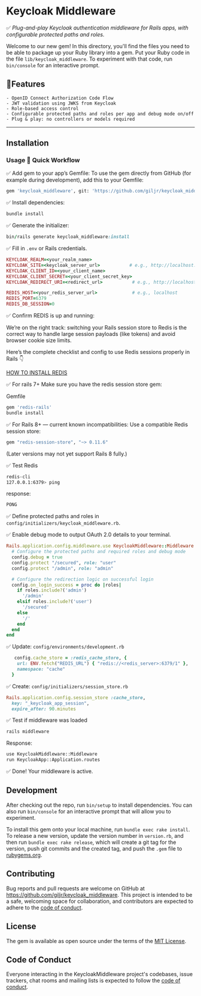 # Keycloak Middleware

✅ *Plug-and-play Keycloak authentication middleware for Rails apps, with configurable protected paths and roles.*


Welcome to our new gem! In this directory, you'll find the files you need to be able to package up your Ruby library into a gem. Put your Ruby code in the file `lib/keycloak_middleware`. To experiment with that code, run `bin/console` for an interactive prompt.

## 💄Features
```
- OpenID Connect Authorization Code Flow
- JWT validation using JWKS from Keycloak
- Role-based access control
- Configurable protected paths and roles per app and debug mode on/off
- Plug & play: no controllers or models required
```
---
## Installation

### Usage 🚀 Quick Workflow
✅ Add gem to your app’s Gemfile:
To use the gem directly from GitHub (for example during development), add this to your Gemfile:
```bash
gem 'keycloak_middleware', git: 'https://github.com/giljr/keycloak_middleware.git'
```
✅ Install dependencies:
```ruby
bundle install
```
✅ Generate the initializer:
```ruby
bin/rails generate keycloak_middleware:install
```
✅ Fill in `.env` or Rails credentials.
```ruby
KEYCLOAK_REALM=<your_realm_name>
KEYCLOAK_SITE=<keycloak_server_url>           # e.g., http://localhost:8080
KEYCLOAK_CLIENT_ID=<your_client_name>
KEYCLOAK_CLIENT_SECRET=<your_client_secret_key>
KEYCLOAK_REDIRECT_URI=<redirect_url>           # e.g., http://localhost:3000/auth/callback

REDIS_HOST=<your_redis_server_url>             # e.g., localhost
REDIS_PORT=6379
REDIS_DB_SESSION=0

```
✅ Confirm REDIS is up and running:

We’re on the right track: switching your Rails session store to Redis is the correct way to handle large session payloads (like tokens) and avoid browser cookie size limits.

Here’s the complete checklist and config to use Redis sessions properly in Rails 👇

[HOW TO INSTALL REDIS](https://github.com/giljr/keycloak_middleware/blob/master/REDIS_INSTALLATION.md)

✅ For rails 7+ Make sure you have the redis session store gem:

Gemfile
```bash
gem 'redis-rails'
bundle install
```

✅ For Rails 8+ — current known incompatibilities:
Use a compatible Redis session store:
```bash
gem "redis-session-store", "~> 0.11.6"
```
(Later versions may not yet support Rails 8 fully.)

✅ Test Redis
```bash
redis-cli
127.0.0.1:6379> ping
```
response:
```bash
PONG
```

✅ Define protected paths and roles in `config/initializers/keycloak_middleware.rb`. 

✅ Enable debug mode to output OAuth 2.0 details to your terminal.
```ruby
Rails.application.config.middleware.use KeycloakMiddleware::Middleware do |config|
  # Configure the protected paths and required roles and debug mode
  config.debug = true
  config.protect "/secured", role: "user"
  config.protect "/admin", role: "admin"

  # Configure the redirection logic on successful login
  config.on_login_success = proc do |roles|
    if roles.include?('admin')
      '/admin'
    elsif roles.include?('user')
      '/secured'
    else
      '/'
    end
  end
end
```
✅ Update: `config/environments/development.rb`

```ruby
   config.cache_store = :redis_cache_store, {
    url: ENV.fetch("REDIS_URL") { "redis://<redis_server>:6379/1" },
    namespace: "cache"
  }
```
✅ Create: `config/initializers/session_store.rb`

```ruby
Rails.application.config.session_store :cache_store,
  key: "_keycloak_app_session",
  expire_after: 90.minutes

```

✅ Test if middleware was loaded
```bash
rails middleware
```
Response:
```bash
use KeycloakMiddleware::Middleware
run KeycloakApp::Application.routes
```

✅ Done! Your middleware is active.


## Development

After checking out the repo, run `bin/setup` to install dependencies. You can also run `bin/console` for an interactive prompt that will allow you to experiment.

To install this gem onto your local machine, run `bundle exec rake install`. To release a new version, update the version number in `version.rb`, and then run `bundle exec rake release`, which will create a git tag for the version, push git commits and the created tag, and push the `.gem` file to [rubygems.org](https://rubygems.org).

## Contributing

Bug reports and pull requests are welcome on GitHub at https://github.com/giljr/keycloak_middleware. This project is intended to be a safe, welcoming space for collaboration, and contributors are expected to adhere to the [code of conduct](https://github.com/giljr/keycloak_middleware/blob/master/CODE_OF_CONDUCT.md).

## License

The gem is available as open source under the terms of the [MIT License](https://opensource.org/licenses/MIT).

## Code of Conduct

Everyone interacting in the KeycloakMiddleware project's codebases, issue trackers, chat rooms and mailing lists is expected to follow the [code of conduct](https://github.com/giljr/keycloak_middleware/blob/master/CODE_OF_CONDUCT.md).
